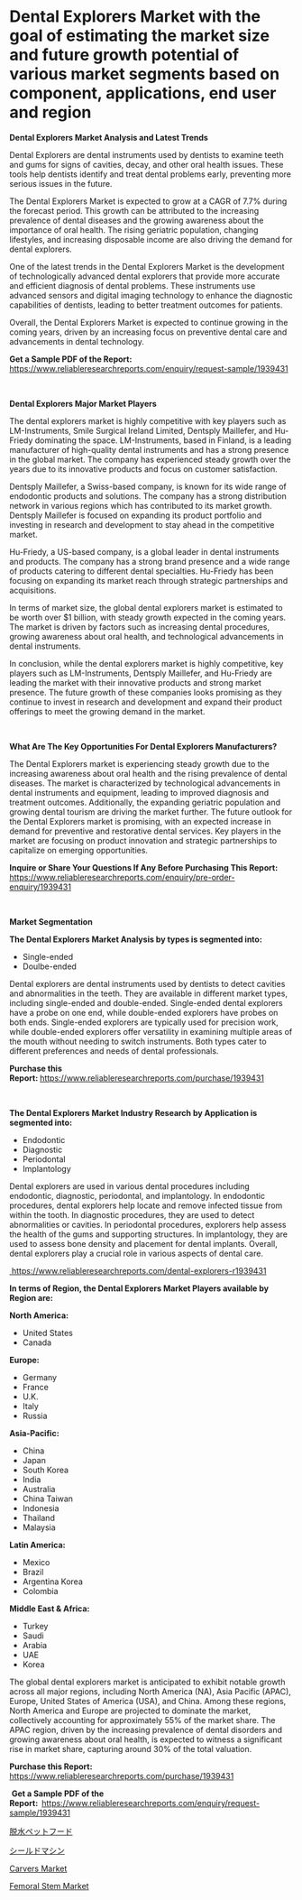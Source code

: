 <p><h1>Dental Explorers Market with the goal of estimating the market size and future growth potential of various market segments based on component, applications, end user and region</h1></p><p><strong>Dental Explorers Market Analysis and Latest Trends</strong></p>
<p><p>Dental Explorers are dental instruments used by dentists to examine teeth and gums for signs of cavities, decay, and other oral health issues. These tools help dentists identify and treat dental problems early, preventing more serious issues in the future.</p><p>The Dental Explorers Market is expected to grow at a CAGR of 7.7% during the forecast period. This growth can be attributed to the increasing prevalence of dental diseases and the growing awareness about the importance of oral health. The rising geriatric population, changing lifestyles, and increasing disposable income are also driving the demand for dental explorers.</p><p>One of the latest trends in the Dental Explorers Market is the development of technologically advanced dental explorers that provide more accurate and efficient diagnosis of dental problems. These instruments use advanced sensors and digital imaging technology to enhance the diagnostic capabilities of dentists, leading to better treatment outcomes for patients.</p><p>Overall, the Dental Explorers Market is expected to continue growing in the coming years, driven by an increasing focus on preventive dental care and advancements in dental technology.</p></p>
<p><strong>Get a Sample PDF of the Report:&nbsp;</strong> <a href="https://www.reliableresearchreports.com/enquiry/request-sample/1939431">https://www.reliableresearchreports.com/enquiry/request-sample/1939431</a></p>
<p>&nbsp;</p>
<p><strong>Dental Explorers Major Market Players</strong></p>
<p><p>The dental explorers market is highly competitive with key players such as LM-Instruments, Smile Surgical Ireland Limited, Dentsply Maillefer, and Hu-Friedy dominating the space. LM-Instruments, based in Finland, is a leading manufacturer of high-quality dental instruments and has a strong presence in the global market. The company has experienced steady growth over the years due to its innovative products and focus on customer satisfaction.</p><p>Dentsply Maillefer, a Swiss-based company, is known for its wide range of endodontic products and solutions. The company has a strong distribution network in various regions which has contributed to its market growth. Dentsply Maillefer is focused on expanding its product portfolio and investing in research and development to stay ahead in the competitive market.</p><p>Hu-Friedy, a US-based company, is a global leader in dental instruments and products. The company has a strong brand presence and a wide range of products catering to different dental specialties. Hu-Friedy has been focusing on expanding its market reach through strategic partnerships and acquisitions.</p><p>In terms of market size, the global dental explorers market is estimated to be worth over $1 billion, with steady growth expected in the coming years. The market is driven by factors such as increasing dental procedures, growing awareness about oral health, and technological advancements in dental instruments.</p><p>In conclusion, while the dental explorers market is highly competitive, key players such as LM-Instruments, Dentsply Maillefer, and Hu-Friedy are leading the market with their innovative products and strong market presence. The future growth of these companies looks promising as they continue to invest in research and development and expand their product offerings to meet the growing demand in the market.</p></p>
<p>&nbsp;</p>
<p><strong>What Are The Key Opportunities For Dental Explorers Manufacturers?</strong></p>
<p><p>The Dental Explorers market is experiencing steady growth due to the increasing awareness about oral health and the rising prevalence of dental diseases. The market is characterized by technological advancements in dental instruments and equipment, leading to improved diagnosis and treatment outcomes. Additionally, the expanding geriatric population and growing dental tourism are driving the market further. The future outlook for the Dental Explorers market is promising, with an expected increase in demand for preventive and restorative dental services. Key players in the market are focusing on product innovation and strategic partnerships to capitalize on emerging opportunities.</p></p>
<p><strong>Inquire or Share Your Questions If Any Before Purchasing This Report:</strong> <a href="https://www.reliableresearchreports.com/enquiry/pre-order-enquiry/1939431">https://www.reliableresearchreports.com/enquiry/pre-order-enquiry/1939431</a></p>
<p>&nbsp;</p>
<p><strong>Market Segmentation</strong></p>
<p><strong>The Dental Explorers Market Analysis by types is segmented into:</strong></p>
<p><ul><li>Single-ended</li><li>Doulbe-ended</li></ul></p>
<p><p>Dental explorers are dental instruments used by dentists to detect cavities and abnormalities in the teeth. They are available in different market types, including single-ended and double-ended. Single-ended dental explorers have a probe on one end, while double-ended explorers have probes on both ends. Single-ended explorers are typically used for precision work, while double-ended explorers offer versatility in examining multiple areas of the mouth without needing to switch instruments. Both types cater to different preferences and needs of dental professionals.</p></p>
<p><strong>Purchase this Report:&nbsp;</strong><a href="https://www.reliableresearchreports.com/purchase/1939431">https://www.reliableresearchreports.com/purchase/1939431</a></p>
<p>&nbsp;</p>
<p><strong>The Dental Explorers Market Industry Research by Application is segmented into:</strong></p>
<p><ul><li>Endodontic</li><li>Diagnostic</li><li>Periodontal</li><li>Implantology</li></ul></p>
<p><p>Dental explorers are used in various dental procedures including endodontic, diagnostic, periodontal, and implantology. In endodontic procedures, dental explorers help locate and remove infected tissue from within the tooth. In diagnostic procedures, they are used to detect abnormalities or cavities. In periodontal procedures, explorers help assess the health of the gums and supporting structures. In implantology, they are used to assess bone density and placement for dental implants. Overall, dental explorers play a crucial role in various aspects of dental care.</p></p>
<p><a href="https://www.reliableresearchreports.com/dental-explorers-r1939431">&nbsp;https://www.reliableresearchreports.com/dental-explorers-r1939431</a></p>
<p><strong>In terms of Region, the Dental Explorers Market Players available by Region are:</strong></p>
<p>
    <p> <strong> North America: </strong>
        <ul>
            <li>United States</li>
            <li>Canada</li>
        </ul>
        </p> 
    <p> <strong> Europe: </strong>
        <ul>
            <li>Germany</li>
            <li>France</li>
            <li>U.K.</li>
            <li>Italy</li>
            <li>Russia</li>
        </ul>
        </p> 
    <p> <strong> Asia-Pacific: </strong>
        <ul>
            <li>China</li>
            <li>Japan</li>
            <li>South Korea</li>
            <li>India</li>
            <li>Australia</li>
            <li>China Taiwan</li>
            <li>Indonesia</li>
            <li>Thailand</li>
            <li>Malaysia</li>
        </ul>
        </p> 
    <p> <strong> Latin America: </strong>
        <ul>
            <li>Mexico</li>
            <li>Brazil</li>
            <li>Argentina Korea</li>
            <li>Colombia</li>
        </ul>
        </p> 
    <p> <strong> Middle East & Africa: </strong>
        <ul>
            <li>Turkey</li>
            <li>Saudi</li>
            <li>Arabia</li>
            <li>UAE</li>
            <li>Korea</li>
        </ul>
    </p>
    </p>
<p><p>The global dental explorers market is anticipated to exhibit notable growth across all major regions, including North America (NA), Asia Pacific (APAC), Europe, United States of America (USA), and China. Among these regions, North America and Europe are projected to dominate the market, collectively accounting for approximately 55% of the market share. The APAC region, driven by the increasing prevalence of dental disorders and growing awareness about oral health, is expected to witness a significant rise in market share, capturing around 30% of the total valuation.</p></p>
<p><strong>Purchase this Report: </strong><a href="https://www.reliableresearchreports.com/purchase/1939431">https://www.reliableresearchreports.com/purchase/1939431</a></p>
<p>&nbsp;<strong>Get a Sample PDF of the Report:&nbsp;&nbsp;</strong><a href="https://www.reliableresearchreports.com/enquiry/request-sample/1939431">https://www.reliableresearchreports.com/enquiry/request-sample/1939431</a></p>
<p><strong></strong></p>
<p><p><a href="https://github.com/lily-u-genius/Market-Research-Report-List-1/blob/main/953583248340.md">脱水ペットフード</a></p><p><a href="https://github.com/DemarcusKuhlman/Market-Research-Report-List-1/blob/main/790567848341.md">シールドマシン</a></p><p><a href="https://github.com/kufem1/Market-Research-Report-List-2/blob/main/carvers-market.md">Carvers Market</a></p><p><a href="https://github.com/kosella/Market-Research-Report-List-3/blob/main/femoral-stem-market.md">Femoral Stem Market</a></p></p>